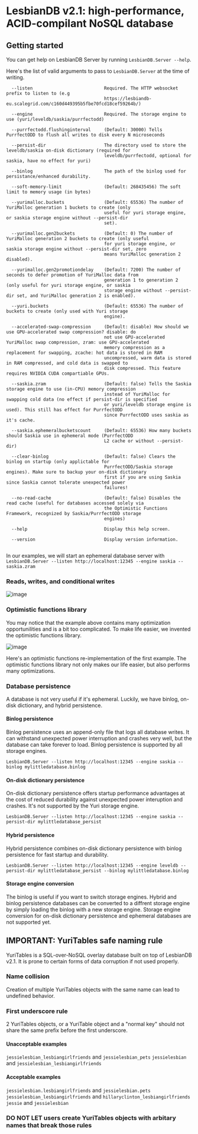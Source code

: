 # LesbianDB v2.1: high-performance, ACID-compilant NoSQL database

## Getting started

You can get help on LesbianDB Server by running `LesbianDB.Server --help`.

Here's the list of valid arguments to pass to `LesbianDB.Server` at the time of writing.

```
  --listen                           Required. The HTTP websocket prefix to listen to (e.g
                                     https://lesbiandb-eu.scalegrid.com/c160d449395b5fbe70fcd18cef59264b/)

  --engine                           Required. The storage engine to use (yuri/leveldb/saskia/purrfectodd)

  --purrfectodd.flushinginterval     (Default: 30000) Tells PurrfectODD to flush all writes to disk every N microseconds

  --persist-dir                      The directory used to store the leveldb/saskia on-disk dictionary (required for
                                     leveldb/purrfectodd, optional for saskia, have no effect for yuri)

  --binlog                           The path of the binlog used for persistance/enhanced durability.

  --soft-memory-limit                (Default: 268435456) The soft limit to memory usage (in bytes)

  --yurimalloc.buckets               (Default: 65536) The number of YuriMalloc generation 1 buckets to create (only
                                     useful for yuri storage engine, or saskia storage engine without --persist-dir
                                     set).

  --yurimalloc.gen2buckets           (Default: 0) The number of YuriMalloc generation 2 buckets to create (only useful
                                     for yuri storage engine, or saskia storage engine without --persist-dir set, zero
                                     means YuriMalloc generation 2 disabled).

  --yurimalloc.gen2promotiondelay    (Default: 7200) The number of seconds to defer promotion of YuriMalloc data from
                                     generation 1 to generation 2 (only useful for yuri storage engine, or saskia
                                     storage engine without --persist-dir set, and YuriMalloc generation 2 is enabled).

  --yuri.buckets                     (Default: 65536) The number of buckets to create (only used with Yuri storage
                                     engine).

  --accelerated-swap-compression     (Default: disable) How should we use GPU-accelerated swap compression? disable: do
                                     not use GPU-accelerated YuriMalloc swap compression, zram: use GPU-accelerated
                                     memory compression as a replacement for swapping, zcache: hot data is stored in RAM
                                     uncompressed, warm data is stored in RAM compressed, and cold data is swapped to
                                     disk compressed. This feature requires NVIDIA CUDA compartiable GPUs.

  --saskia.zram                      (Default: false) Tells the Saskia storage engine to use (in-CPU) memory compression
                                     instead of YuriMalloc for swapping cold data (no effect if persist-dir is specified
                                     or yuri/leveldb storage engine is used). This still has effect for PurrfectODD
                                     since PurrfectODD uses saskia as it's cache.

  --saskia.ephemeralbucketscount     (Default: 65536) How many buckets should Saskia use in ephemeral mode (PurrfectODD
                                     L2 cache or without --persist-dir)

  --clear-binlog                     (Default: false) Clears the binlog on startup (only applictable for
                                     PurrfectODD/Saskia storage engines). Make sure to backup your on-disk dictionary
                                     first if you are using Saskia since Saskia cannot tolerate unexpected power
                                     failures!

  --no-read-cache                    (Default: false) Disables the read cache (useful for databases accessed solely via
                                     the Optimistic Functions Framework, recognized by Saskia/PurrfectODD storage
                                     engines)

  --help                             Display this help screen.

  --version                          Display version information.
  
  ```

In our examples, we will start an ephemeral database server with `LesbianDB.Server --listen http://localhost:12345 --engine saskia --saskia.zram`

### Reads, writes, and conditional writes

![image](https://user-images.githubusercontent.com/55774978/207563208-3b2dcfc7-9a83-486e-b322-c4dff5aba16d.png)

### Optimistic functions library
You may notice that the example above contains many optimization opportunilities and is a bit too complicated. To make life easier, we invented the optimistic functions library.

![image](https://user-images.githubusercontent.com/55774978/207564794-ad69902a-4b0e-4ec2-9e97-4c9dbed2ffba.png)

Here's an optimistic functions re-implementation of the first example. The optimistic functions library not only makes our life easier, but also performs many optimizations.

### Database persistence
A database is not very useful if it's ephemeral. Luckily, we have binlog, on-disk dictionary, and hybrid persistence.

#### Binlog persistence
Binlog persistence uses an append-only file that logs all database writes. It can withstand unexpected power interruption and crashes very well, but the database can take forever to load. Binlog persistence is supported by all storage engines.

`LesbianDB.Server --listen http://localhost:12345 --engine saskia --binlog mylittledatabase.binlog`

#### On-disk dictionary persistence
On-disk dictionary persistence offers startup performance advantages at the cost of reduced durability against unexpected power interuption and crashes. It's not supported by the Yuri storage engine.

`LesbianDB.Server --listen http://localhost:12345 --engine saskia --persist-dir mylittledatabase_persist`

#### Hybrid persistence
Hybrid persistence combines on-disk dictionary persistence with binlog persistence for fast startup and durability.

`LesbianDB.Server --listen http://localhost:12345 --engine leveldb --persist-dir mylittledatabase_persist --binlog mylittledatabase.binlog`

#### Storage engine conversion
The binlog is useful if you want to switch storage engines. Hybrid and binlog persistence databases can be converted to a diffrent storage engine by simply loading the binlog with a new storage engine. Storage engine conversion for on-disk dictionary persistence and ephemeral databases are not supported yet.

## IMPORTANT: YuriTables safe naming rule
YuriTables is a SQL-over-NoSQL overlay database built on top of LesbianDB v2.1. It is prone to certain forms of data corruption if not used properly.

### Name collision
Creation of multiple YuriTables objects with the same name can lead to undefined behavior.

### First underscore rule
2 YuriTables objects, or a YuriTable object and a "normal key" should not share the same prefix before the first underscore.

#### Unacceptable examples
`jessielesbian_lesbiangirlfriends` and `jessielesbian_pets`
`jessielesbian` and `jessielesbian_lesbiangirlfriends`

#### Acceptable examples
`jessielesbian.lesbiangirlfriends` and `jessielesbian.pets`
`jessielesbian_lesbiangirlfriends` and `hillaryclinton_lesbiangirlfriends`
`jessie` and `jessielesbian`

### DO NOT LET users create YuriTables objects with arbitary names that break those rules
